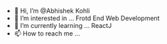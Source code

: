 - 👋 Hi, I’m @Abhishek Kohli
- 👀 I’m interested in ... Frotd End Web Development
- 🌱 I’m currently learning ... ReactJ
- 📫 How to reach me ...

<!---
Abhishekkohligit/Abhishekkohligit is a ✨ special ✨ repository because its `README.md` (this file) appears on your GitHub profile.
You can click the Preview link to take a look at your changes.
--->
